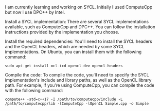 I am currently learning and working on SYCL. Initially I used ComputeCpp but now I use DPC++ by Intel.

Install a SYCL implementation: There are several SYCL implementations available, such as ComputeCpp and DPC++. You can follow the installation instructions provided by the implementation you choose.

Install the required dependencies: You'll need to install the SYCL headers and the OpenCL headers, which are needed by some SYCL implementations. On Ubuntu, you can install them with the following command:

` sudo apt-get install ocl-icd-opencl-dev opencl-headers `

Compile the code: To compile the code, you'll need to specify the SYCL implementation's include and library paths, as well as the OpenCL library path. For example, if you're using ComputeCpp, you can compile the code with the following command:

` compute++ -std=c++17 -I /path/to/computecpp/include -L /path/to/computecpp/lib -lComputeCpp -lOpenCL Simple.cpp -o Simple `
